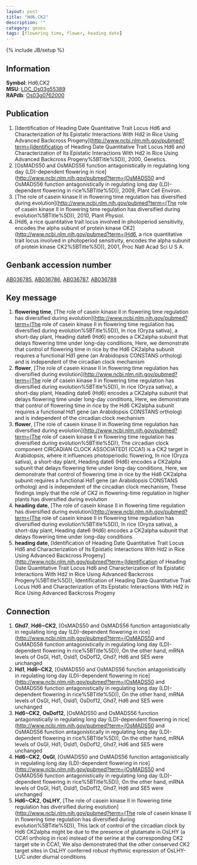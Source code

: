 ```yaml
---
layout: post
title: "Hd6,CK2"
description: ""
category: genes
tags: [flowering time, flower, heading date]
---
```

{% include JB/setup %}

## Information
__Symbol__: Hd6,CK2  
__MSU__: [LOC_Os03g55389](http://rice.plantbiology.msu.edu/cgi-bin/ORF_infopage.cgi?orf=LOC_Os03g55389)  
__RAPdb__: [Os03g0762000](http://rapdb.dna.affrc.go.jp/viewer/gbrowse_details/irgsp1?name=Os03g0762000)  

## Publication
1. [Identification of Heading Date Quantitative Trait Locus Hd6 and Characterization of Its Epistatic Interactions With Hd2 in Rice Using Advanced Backcross Progeny](http://www.ncbi.nlm.nih.gov/pubmed?term=(Identification of Heading Date Quantitative Trait Locus Hd6 and Characterization of Its Epistatic Interactions With Hd2 in Rice Using Advanced Backcross Progeny%5BTitle%5D)), 2000, Genetics.
2. [OsMADS50 and OsMADS56 function antagonistically in regulating long day (LD)-dependent flowering in rice](http://www.ncbi.nlm.nih.gov/pubmed?term=(OsMADS50 and OsMADS56 function antagonistically in regulating long day (LD)-dependent flowering in rice%5BTitle%5D)), 2009, Plant Cell Environ.
3. [The role of casein kinase II in flowering time regulation has diversified during evolution](http://www.ncbi.nlm.nih.gov/pubmed?term=(The role of casein kinase II in flowering time regulation has diversified during evolution%5BTitle%5D)), 2010, Plant Physiol.
4. [Hd6, a rice quantitative trait locus involved in photoperiod sensitivity, encodes the alpha subunit of protein kinase CK2](http://www.ncbi.nlm.nih.gov/pubmed?term=(Hd6, a rice quantitative trait locus involved in photoperiod sensitivity, encodes the alpha subunit of protein kinase CK2%5BTitle%5D)), 2001, Proc Natl Acad Sci U S A.

## Genbank accession number
[AB036785](http://www.ncbi.nlm.nih.gov/nuccore/AB036785), [AB036786](http://www.ncbi.nlm.nih.gov/nuccore/AB036786), [AB036787](http://www.ncbi.nlm.nih.gov/nuccore/AB036787), [AB036788](http://www.ncbi.nlm.nih.gov/nuccore/AB036788)

## Key message
1. __flowering time__, [The role of casein kinase II in flowering time regulation has diversified during evolution](http://www.ncbi.nlm.nih.gov/pubmed?term=(The role of casein kinase II in flowering time regulation has diversified during evolution%5BTitle%5D)),  In rice (Oryza sativa), a short-day plant, Heading date6 (Hd6) encodes a CK2alpha subunit that delays flowering time under long-day conditions, Here, we demonstrate that control of flowering time in rice by the Hd6 CK2alpha subunit requires a functional Hd1 gene (an Arabidopsis CONSTANS ortholog) and is independent of the circadian clock mechanism
2. __flower__, [The role of casein kinase II in flowering time regulation has diversified during evolution](http://www.ncbi.nlm.nih.gov/pubmed?term=(The role of casein kinase II in flowering time regulation has diversified during evolution%5BTitle%5D)),  In rice (Oryza sativa), a short-day plant, Heading date6 (Hd6) encodes a CK2alpha subunit that delays flowering time under long-day conditions, Here, we demonstrate that control of flowering time in rice by the Hd6 CK2alpha subunit requires a functional Hd1 gene (an Arabidopsis CONSTANS ortholog) and is independent of the circadian clock mechanism
3. __flower__, [The role of casein kinase II in flowering time regulation has diversified during evolution](http://www.ncbi.nlm.nih.gov/pubmed?term=(The role of casein kinase II in flowering time regulation has diversified during evolution%5BTitle%5D)),  The circadian clock component CIRCADIAN CLOCK ASSOCIATED1 (CCA1) is a CK2 target in Arabidopsis, where it influences photoperiodic flowering, In rice (Oryza sativa), a short-day plant, Heading date6 (Hd6) encodes a CK2alpha subunit that delays flowering time under long-day conditions, Here, we demonstrate that control of flowering time in rice by the Hd6 CK2alpha subunit requires a functional Hd1 gene (an Arabidopsis CONSTANS ortholog) and is independent of the circadian clock mechanism, These findings imply that the role of CK2 in flowering-time regulation in higher plants has diversified during evolution
4. __heading date__, [The role of casein kinase II in flowering time regulation has diversified during evolution](http://www.ncbi.nlm.nih.gov/pubmed?term=(The role of casein kinase II in flowering time regulation has diversified during evolution%5BTitle%5D)),  In rice (Oryza sativa), a short-day plant, Heading date6 (Hd6) encodes a CK2alpha subunit that delays flowering time under long-day conditions
5. __heading date__, [Identification of Heading Date Quantitative Trait Locus Hd6 and Characterization of Its Epistatic Interactions With Hd2 in Rice Using Advanced Backcross Progeny](http://www.ncbi.nlm.nih.gov/pubmed?term=(Identification of Heading Date Quantitative Trait Locus Hd6 and Characterization of Its Epistatic Interactions With Hd2 in Rice Using Advanced Backcross Progeny%5BTitle%5D)), Identification of Heading Date Quantitative Trait Locus Hd6 and Characterization of Its Epistatic Interactions With Hd2 in Rice Using Advanced Backcross Progeny

## Connection
1. __Ghd7__, __Hd6~CK2__, [OsMADS50 and OsMADS56 function antagonistically in regulating long day (LD)-dependent flowering in rice](http://www.ncbi.nlm.nih.gov/pubmed?term=(OsMADS50 and OsMADS56 function antagonistically in regulating long day (LD)-dependent flowering in rice%5BTitle%5D)),  On the other hand, mRNA levels of OsGI, Hd1, OsId1, OsDof12, Ghd7, Hd6 and SE5 were unchanged
2. __Hd1__, __Hd6~CK2__, [OsMADS50 and OsMADS56 function antagonistically in regulating long day (LD)-dependent flowering in rice](http://www.ncbi.nlm.nih.gov/pubmed?term=(OsMADS50 and OsMADS56 function antagonistically in regulating long day (LD)-dependent flowering in rice%5BTitle%5D)),  On the other hand, mRNA levels of OsGI, Hd1, OsId1, OsDof12, Ghd7, Hd6 and SE5 were unchanged
3. __Hd6~CK2__, __OsDof12__, [OsMADS50 and OsMADS56 function antagonistically in regulating long day (LD)-dependent flowering in rice](http://www.ncbi.nlm.nih.gov/pubmed?term=(OsMADS50 and OsMADS56 function antagonistically in regulating long day (LD)-dependent flowering in rice%5BTitle%5D)),  On the other hand, mRNA levels of OsGI, Hd1, OsId1, OsDof12, Ghd7, Hd6 and SE5 were unchanged
4. __Hd6~CK2__, __OsGI__, [OsMADS50 and OsMADS56 function antagonistically in regulating long day (LD)-dependent flowering in rice](http://www.ncbi.nlm.nih.gov/pubmed?term=(OsMADS50 and OsMADS56 function antagonistically in regulating long day (LD)-dependent flowering in rice%5BTitle%5D)),  On the other hand, mRNA levels of OsGI, Hd1, OsId1, OsDof12, Ghd7, Hd6 and SE5 were unchanged
5. __Hd6~CK2__, __OsLHY__, [The role of casein kinase II in flowering time regulation has diversified during evolution](http://www.ncbi.nlm.nih.gov/pubmed?term=(The role of casein kinase II in flowering time regulation has diversified during evolution%5BTitle%5D)),  This lack of control of the circadian clock by Hd6 CK2alpha might be due to the presence of glutamate in OsLHY (a CCA1 ortholog in rice) instead of the serine at the corresponding CK2 target site in CCA1, We also demonstrated that the other conserved CK2 target sites in OsLHY conferred robust rhythmic expression of OsLHY-LUC under diurnal conditions


